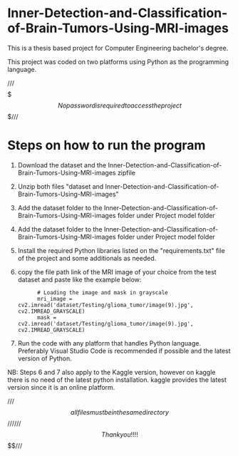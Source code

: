 # Inner-Detection-and-Classification-of-Brain-Tumors-Using-MRI-images
This is a thesis based project for Computer Engineering bachelor's degree.

This project was coded on two platforms using Python as the programming language.

///$$$$$$$No password is required to access the project$$$$$$$///

# Steps on how to run the program

  1. Download the dataset and the Inner-Detection-and-Classification-of-Brain-Tumors-Using-MRI-images zipfile
  2. Unzip both files "dataset and Inner-Detection-and-Classification-of-Brain-Tumors-Using-MRI-images"
  3. Add the dataset folder to the Inner-Detection-and-Classification-of-Brain-Tumors-Using-MRI-images folder under Project model folder
  4. Add the dataset folder to the Inner-Detection-and-Classification-of-Brain-Tumors-Using-MRI-images folder under Project model folder
  5. Install the required Python libraries listed on the "requirements.txt" file of the project and some additionals as needed.
  6. copy the file path link of the MRI image of your choice from the test dataset and paste like the example below:

               # Loading the image and mask in grayscale
               mri_image = cv2.imread('dataset/Testing/glioma_tumor/image(9).jpg', cv2.IMREAD_GRAYSCALE)
               mask = cv2.imread('dataset/Testing/glioma_tumor/image(9).jpg', cv2.IMREAD_GRAYSCALE)
   
  7. Run the code with any platform that handles Python language. Preferably Visual Studio Code is recommended if possible and the latest version of Python.

NB: Steps 6 and 7 also apply to the Kaggle version, however on kaggle there is no need of the latest python installation. kaggle provides the latest version since it is an online platform.

///$$$$$$all files must be in the same directory$$$$$$$///
///$$$$$$$Thank you!!!!$$$$$$$$///
